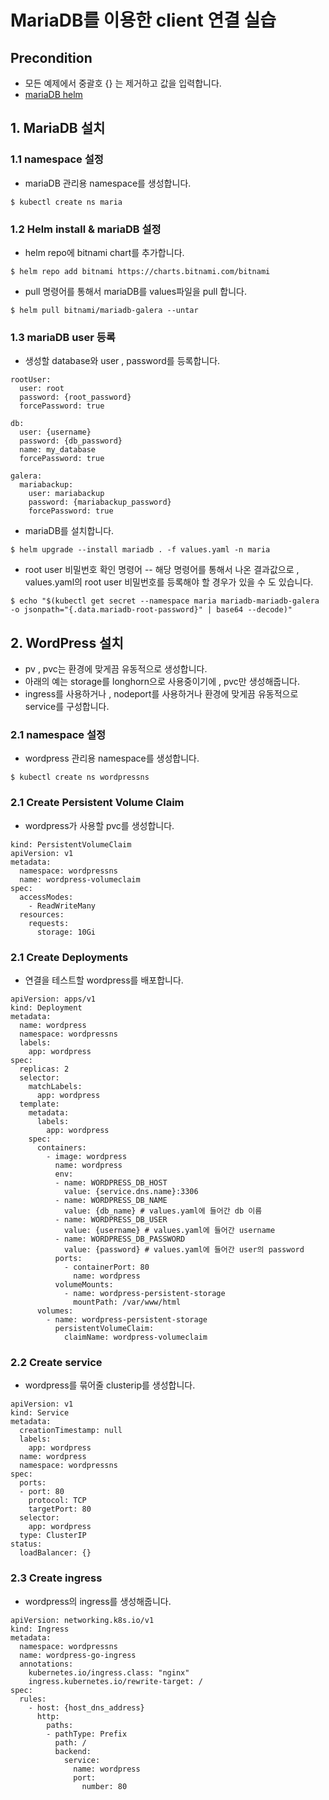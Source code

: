 # MariaDB를 이용한 client 연결 실습
## Precondition
- 모든 예제에서 중괄호 {} 는 제거하고 값을 입력합니다.
- [mariaDB helm](https://github.com/bitnami/charts/tree/master/bitnami/mariadb-galera)
## 1. MariaDB 설치
### 1.1 namespace 설정
- mariaDB 관리용 namespace를 생성합니다.
```
$ kubectl create ns maria
```
### 1.2 Helm install & mariaDB 설정
- helm repo에 bitnami chart를 추가합니다.
```
$ helm repo add bitnami https://charts.bitnami.com/bitnami
```
- pull 명령어를 통해서 mariaDB를  values파일을 pull 합니다.
```
$ helm pull bitnami/mariadb-galera --untar
```
### 1.3 mariaDB user 등록
- 생성할 database와 user , password를 등록합니다.
```
rootUser:
  user: root
  password: {root_password}
  forcePassword: true

db:
  user: {username}
  password: {db_password}
  name: my_database
  forcePassword: true

galera:
  mariabackup:
    user: mariabackup
    password: {mariabackup_password}
    forcePassword: true
```
- mariaDB를 설치합니다.
```
$ helm upgrade --install mariadb . -f values.yaml -n maria
```
- root user 비밀번호 확인 명령어
-- 해당 명령어를 통해서 나온 결과값으로 , values.yaml의 root user 비밀번호를 등록해야 할 경우가 있을 수 도 있습니다.
```
$ echo "$(kubectl get secret --namespace maria mariadb-mariadb-galera -o jsonpath="{.data.mariadb-root-password}" | base64 --decode)"
```
## 2. WordPress 설치
- pv , pvc는 환경에 맞게끔 유동적으로 생성합니다.
- 아래의 예는 storage를 longhorn으로 사용중이기에 , pvc만 생성해줍니다.
- ingress를 사용하거나 , nodeport를 사용하거나 환경에 맞게끔 유동적으로 service를 구성합니다.
### 2.1 namespace 설정
- wordpress 관리용 namespace를 생성합니다.
```
$ kubectl create ns wordpressns
```
### 2.1 Create Persistent Volume Claim 
- wordpress가 사용할 pvc를 생성합니다.
```
kind: PersistentVolumeClaim
apiVersion: v1
metadata:
  namespace: wordpressns
  name: wordpress-volumeclaim
spec:
  accessModes:
    - ReadWriteMany
  resources:
    requests:
      storage: 10Gi
```
### 2.1 Create Deployments 
- 연결을 테스트할 wordpress를 배포합니다.
```
apiVersion: apps/v1
kind: Deployment
metadata:
  name: wordpress
  namespace: wordpressns
  labels:
    app: wordpress
spec:
  replicas: 2
  selector:
    matchLabels:
      app: wordpress
  template:
    metadata:
      labels:
        app: wordpress
    spec:
      containers:
        - image: wordpress
          name: wordpress
          env:
          - name: WORDPRESS_DB_HOST
            value: {service.dns.name}:3306 
          - name: WORDPRESS_DB_NAME
            value: {db_name} # values.yaml에 들어간 db 이름
          - name: WORDPRESS_DB_USER
            value: {username} # values.yaml에 들어간 username
          - name: WORDPRESS_DB_PASSWORD
            value: {password} # values.yaml에 들어간 user의 password
          ports:
            - containerPort: 80
              name: wordpress
          volumeMounts:
            - name: wordpress-persistent-storage
              mountPath: /var/www/html
      volumes:
        - name: wordpress-persistent-storage
          persistentVolumeClaim:
            claimName: wordpress-volumeclaim

```
### 2.2 Create service 
- wordpress를 묶어줄 clusterip를 생성합니다.
```
apiVersion: v1
kind: Service
metadata:
  creationTimestamp: null
  labels:
    app: wordpress
  name: wordpress
  namespace: wordpressns
spec:
  ports:
  - port: 80
    protocol: TCP
    targetPort: 80
  selector:
    app: wordpress
  type: ClusterIP
status:
  loadBalancer: {}
```
### 2.3 Create ingress
- wordpress의 ingress를 생성해줍니다.
```
apiVersion: networking.k8s.io/v1
kind: Ingress
metadata:
  namespace: wordpressns
  name: wordpress-go-ingress
  annotations:
    kubernetes.io/ingress.class: "nginx"
    ingress.kubernetes.io/rewrite-target: /
spec:
  rules:
    - host: {host_dns_address}
      http:
        paths:
        - pathType: Prefix
          path: /
          backend:
            service:
              name: wordpress
              port:
                number: 80
```